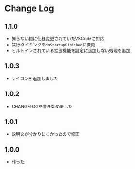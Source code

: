 # Change Log

## 1.1.0

- 知らない間に仕様変更されていたVSCodeに対応
- 実行タイミングを`onStartupFinished`に変更
- ビルトインされている拡張機能を設定に追加しない処理を追加

## 1.0.3

- アイコンを追加しました

## 1.0.2

- CHANGELOGを書き始めました

## 1.0.1

- 説明文が分かりにくかったので修正

## 1.0.0

- 作った
